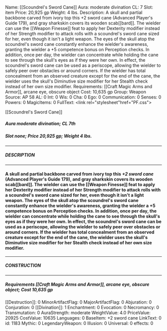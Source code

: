 Name: [[Scoundrel's Sword Cane]]
Aura: moderate divination
CL: 7
Slot: item
Price: 20,925 gp
Weight: 4 lbs.
Description: A skull and partial backbone carved from ivory top this +2 sword cane (Advanced Player's Guide 179), and gray sharkskin covers its wooden scab[[bard]]. The wielder can use the [[Weapon Finesse]] feat to apply her Dexterity modifier instead of her Strength modifier to attack rolls with a scoundrel's sword cane sized for her, even though it isn't a light weapon. The eyes of the skull atop the scoundrel's sword cane constantly enhance the wielder's awareness, granting the wielder a +5 competence bonus on Perception checks. In addition, once per day, the wielder can concentrate while holding the cane to see through the skull's eyes as if they were her own. In effect, the scoundrel's sword cane can be used as a periscope, allowing the wielder to safely peer over obstacles or around corners. If the wielder has total concealment from an observed creature except for the end of the cane, the wielder uses the skull's Diminutive size modifier for her Stealth check instead of her own size modifier.
Requirements: [[Craft Magic Arms and Armor]], arcane eye, obscure object
Cost: 10,635 gp
Group: Weapon
Source: AP 58
AL: 0
Int: 0
Wis: 0
Cha: 0
Ego: 0
Communication: 0
Senses: 0
Powers: 0
MagicItems: 0
FullText: <link rel="stylesheet"href="PF.css"><div class="heading"><p class="alignleft">[[Scoundrel's Sword Cane]]</p><div style="clear: both;"></div></div><div><h5><b>Aura </b>moderate divination; <b>CL </b>7th</h5><h5><b>Slot </b>none; <b>Price </b>20,925 gp; <b>Weight </b>4 lbs.</h5></div><hr/><div><h5><b>DESCRIPTION</b></h5></div><hr/><div><h4><p>A skull and partial backbone carved from ivory top this <i>+2 sword cane</i> (Advanced Player's Guide 179), and gray sharkskin covers its wooden scab[[bard]]. The wielder can use the [[Weapon Finesse]] feat to apply her Dexterity modifier instead of her Strength modifier to attack rolls with a scoundrel's sword cane sized for her, even though it isn't a light weapon. The eyes of the skull atop the scoundrel's sword cane constantly enhance the wielder's awareness, granting the wielder a +5 competence bonus on Perception checks. In addition, once per day, the wielder can concentrate while holding the cane to see through the skull's eyes as if they were her own. In effect, the scoundrel's sword cane can be used as a periscope, allowing the wielder to safely peer over obstacles or around corners. If the wielder has total concealment from an observed creature except for the end of the cane, the wielder uses the skull's Diminutive size modifier for her Stealth check instead of her own size modifier.</p></h4></div><hr/><div><h5><b>CONSTRUCTION</b></h5></div><hr/><div><h5><b>Requirements </b>[[Craft Magic Arms and Armor]], <i>arcane eye</i>, <i>obscure object</i>; <b>Cost </b>10,635 gp</h5></div>
[[Destruction]]: 0
MinorArtifactFlag: 0
MajorArtifactFlag: 0
Abjuration: 0
Conjuration: 0
[[Divination]]: 1
Enchantment: 0
Evocation: 0
Necromancy: 0
Transmutation: 0
AuraStrength: moderate
WeightValue: 4.0
PriceValue: 20925
CostValue: 10635
Languages: 0
BaseItem: +2 sword cane
LinkText: 0
id: 1183
Mythic: 0
LegendaryWeapon: 0
Illusion: 0
Universal: 0
effects: 0

